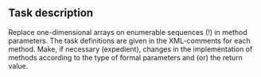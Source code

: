## Task description ##

Replace one-dimensional arrays on enumerable sequences (!) in method parameters. The task definitions are given in the XML-comments for each method.
Make, if necessary (expedient), changes in the implementation of methods according to the type of formal parameters and (or) the return value.
